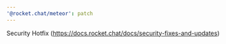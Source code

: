 ```yaml
---
'@rocket.chat/meteor': patch
---
```


Security Hotfix (https://docs.rocket.chat/docs/security-fixes-and-updates)
